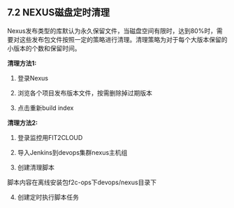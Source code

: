 ## **7.2 NEXUS磁盘定时清理** 

Nexus发布类型的库默认为永久保留文件，当磁盘空间有限时，达到80%时，需要对这些发布包文件按照一定的策略进行清理。清理策略为对于每个大版本保留的小版本的个数和保留时间。

**清理方法1:**

1) 登录Nexus

2) 浏览各个项目发布版本文件，按需删除掉过期版本

3) 点击重新build index

**清理方法2:**

1) 登录监控用FIT2CLOUD

2) 导入Jenkins到devops集群nexus主机组

3) 创建清理脚本

脚本内容在离线安装包f2c-ops下devops/nexus目录下

4) 创建定时执行脚本任务